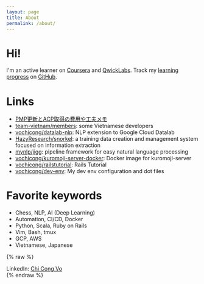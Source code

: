 ```yaml
---
layout: page
title: About
permalink: /about/
---
```


# Hi! 
I'm an active learner on [Coursera](https://docs.google.com/presentation/d/126SQOAgnDpB-NoI25DwiGiosQHyeNMFUE3aBeeDekds/edit#slide=id.g714129a474225e97_0) and [QwickLabs](https://www.qwiklabs.com/public_profiles/91130e28-0ee5-4c94-8a50-cf40a1bbae45).
Track my [learning progress](https://github.com/vochicong/progress) on [GitHub](https://github.com/vochicong/progress).

# Links
- [PMP更新とACP取得の費用や工夫メモ](http://bit.ly/2rENx9z)
- [team-vietnam/members](https://github.com/team-vietnam/members): some Vietnamese developers
- [vochicong/datalab-nlp](https://github.com/vochicong/datalab-nlp): NLP extension to Google Cloud Datalab
- [HazyResearch/snorkel](https://github.com/HazyResearch/snorkel): a training data creation and management system focused on information extraction
- [mynlp/jigg](https://github.com/mynlp/jigg): pipeline framework for easy natural language processing
- [vochicong/kuromoji-server-docker](https://github.com/vochicong/kuromoji-server-docker): Docker image for kuromoji-server
- [vochicong/railstutorial](https://github.com/vochicong/railstutorial): Rails Tutorial
- [vochicong/dev-env](https://github.com/vochicong/dev-env): My dev env configuration and dot files

# Favorite keywords
- Chess, NLP, AI (Deep Learning)
- Automation, CI/CD, Docker
- Python, Scala, Ruby on Rails
- Vim, Bash, tmux
- GCP, AWS
- Vietnamese, Japanese

{% raw %}
<script type="text/javascript" src="https://platform.linkedin.com/badges/js/profile.js" async defer></script>
<div class="LI-profile-badge"  data-version="v1" data-size="large" data-locale="en_US" data-type="horizontal" data-theme="light" data-vanity="vochicong">LinkedIn: <a class="LI-simple-link" href='https://jp.linkedin.com/in/vochicong?trk=profile-badge'>Chi Cong Vo</a></div>
{% endraw %}
